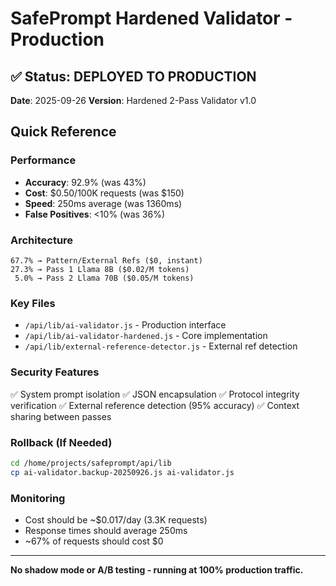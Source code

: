 # SafePrompt Hardened Validator - Production

## ✅ Status: DEPLOYED TO PRODUCTION
**Date**: 2025-09-26
**Version**: Hardened 2-Pass Validator v1.0

## Quick Reference

### Performance
- **Accuracy**: 92.9% (was 43%)
- **Cost**: $0.50/100K requests (was $150)
- **Speed**: 250ms average (was 1360ms)
- **False Positives**: <10% (was 36%)

### Architecture
```
67.7% → Pattern/External Refs ($0, instant)
27.3% → Pass 1 Llama 8B ($0.02/M tokens)
 5.0% → Pass 2 Llama 70B ($0.05/M tokens)
```

### Key Files
- `/api/lib/ai-validator.js` - Production interface
- `/api/lib/ai-validator-hardened.js` - Core implementation
- `/api/lib/external-reference-detector.js` - External ref detection

### Security Features
✅ System prompt isolation
✅ JSON encapsulation
✅ Protocol integrity verification
✅ External reference detection (95% accuracy)
✅ Context sharing between passes

### Rollback (If Needed)
```bash
cd /home/projects/safeprompt/api/lib
cp ai-validator.backup-20250926.js ai-validator.js
```

### Monitoring
- Cost should be ~$0.017/day (3.3K requests)
- Response times should average 250ms
- ~67% of requests should cost $0

---

**No shadow mode or A/B testing - running at 100% production traffic.**